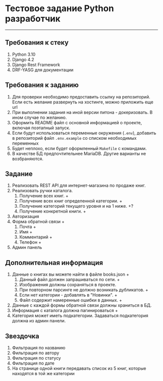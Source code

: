 # Тестовое задание Python разработчик
___

## Требования к стеку

1. Python 3.10
2. Django 4.2
3. Django Rest Framework
4. DRF-YASG для документации

## Требования к заданию

1. Для проверки необходимо предоставить ссылку на репозиторий. 
Если есть желание развернуть на хостинге, можно приложить еще url
2. При выполнении задания на иной версии питона - докеризовать. В ином случае по желанию.
3. Оформить README файл с основной информацией о проекте, включая поэтапный запуск.
4. Если будут использоваться переменные окружения (`.env`), добавить в репозиторий файл
`.env.example` со списком необходимых переменных
5. Будет неплохо, если будет оформленный `Makefile` с командами.
6. В качестве БД предпочтительнее MariaDB. Другие варианты не возбраняются.

## Задание

1. Реализовать REST API для интернет-магазина по продаже книг.
2. Реализовать ручки каталога.
   1. Получение всех книг. +
   2. Получение всех книг определенной категории. +
   3. Получение категорий текущего уровня и на 1 ниже. +?
   4. Получение конкретной книги. +
3. Авторизация
4. Форма обратной связи +
   1. Почта +
   2. Имя +
   3. Комментарий +
   4. Телефон +
5. Админ панель

## Дополнительная информация

1. Данные о книгах вы можете найти в файле books.json +
   1. Данный файл должен запрашиваться по сети. +
   2. Изображения должны сохраняться в проекте.
   3. При повторном парсинге не должно возникать дубликатов. +
   4. Если нет категории - добавлять в "Новинки". +
   5. Файл содержит намеренные ошибки в данных. +
2. Данные с каждой формы обратной связи должны храниться в БД.
3. Информация с каталога должна пагинироваться +
4. Категория может иметь подкатегории. Задаваться подкатегория должна из админ панели.

## Звездочка

1. Фильтрация по названию
2. Фильтрация по автору
3. Фильтрация по статусу
4. Фильтрация по дате
5. На странице одной книги передавать список из 5 книг, которые находятся в той же категории
